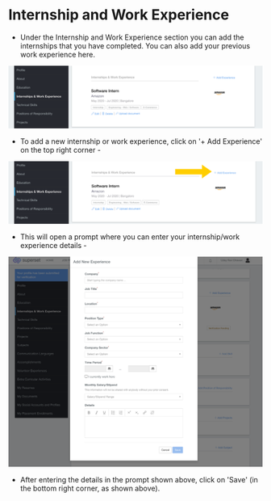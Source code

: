 # Internship and Work Experience

* Under the Internship and Work Experience section you can add the internships that you have completed. You can also add your previous work experience here.

![](../../.gitbook/assets/image%20%28175%29.png)

* To add a new internship or work experience, click on '+ Add Experience' on the top right corner -

![](../../.gitbook/assets/image%20%28202%29.png)

* This will open a prompt where you can enter your internship/work experience details -

![](../../.gitbook/assets/image%20%28189%29.png)

* After entering the details in the prompt shown above, click on 'Save' \(in the bottom right corner, as shown above\).



